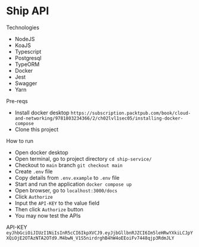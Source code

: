 # Ship API

Technologies
* NodeJS
* KoaJS
* Typescript
* Postgresql
* TypeORM
* Docker
* Jest
* Swagger
* Yarn

Pre-reqs
* Install docker desktop `https://subscription.packtpub.com/book/cloud-and-networking/9781803234366/2/ch02lvl1sec05/installing-docker-compose`
* Clone this project

How to run
* Open docker desktop
* Open terminal, go to project directory `cd ship-service/`
* Checkout to `main` branch `git checkout main`
* Create `.env` file
* Copy details from `.env.example` to `.env` file
* Start and run the application `docker compose up`
* Open browser, go to `localhost:3000/docs`
* Click `Authorize`
* Input the `API-KEY` to the value field
* Then click `Authorize` button
* You may now test the APIs

API-KEY
`eyJhbGciOiJIUzI1NiIsInR5cCI6IkpXVCJ9.eyJjbGllbnRJZCI6Im5leHRwYXkiLCJpYXQiOjE2OTAzNTA2OTd9.M4bwN_V1S5nirdrghB4hW4oEEoiFv7448qjp3RdmJLY`

